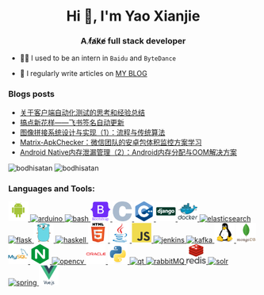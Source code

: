 <h1 align="center">Hi 👋, I'm Yao Xianjie</h1>
<h3 align="center">A f̸a̸k̸e̸ full stack developer</h3>

- 👨‍💻 I used to be an intern in `Baidu` and `ByteDance`

- 📝 I regularly write articles on [MY BLOG](https://bodhisatan.github.io/)

### Blogs posts
<!-- BLOG-POST-LIST:START -->
- [关于客户端自动化测试的思考和经验总结](http://bodhisatan.github.io/2021/01/22/%E5%85%B3%E4%BA%8E%E5%AE%A2%E6%88%B7%E7%AB%AF%E8%87%AA%E5%8A%A8%E5%8C%96%E6%B5%8B%E8%AF%95%E7%9A%84%E6%80%9D%E8%80%83%E5%92%8C%E7%BB%8F%E9%AA%8C%E6%80%BB%E7%BB%93/)
- [搞点新花样——飞书签名自动更新](http://bodhisatan.github.io/2021/01/21/%E6%90%9E%E7%82%B9%E6%96%B0%E8%8A%B1%E6%A0%B7%E2%80%94%E2%80%94%E9%A3%9E%E4%B9%A6%E7%AD%BE%E5%90%8D%E8%87%AA%E5%8A%A8%E6%9B%B4%E6%96%B0/)
- [图像拼接系统设计与实现（1）：流程与传统算法](http://bodhisatan.github.io/2021/01/11/%E5%9B%BE%E5%83%8F%E6%8B%BC%E6%8E%A5%E7%B3%BB%E7%BB%9F%E8%AE%BE%E8%AE%A1%E4%B8%8E%E5%AE%9E%E7%8E%B0%EF%BC%881%EF%BC%89%EF%BC%9A%E6%B5%81%E7%A8%8B%E4%B8%8E%E4%BC%A0%E7%BB%9F%E7%AE%97%E6%B3%95/)
- [Matrix-ApkChecker：微信团队的安卓包体积监控方案学习](http://bodhisatan.github.io/2021/01/07/Matrix-ApkChecker%EF%BC%9A%E5%BE%AE%E4%BF%A1%E5%9B%A2%E9%98%9F%E7%9A%84%E5%AE%89%E5%8D%93%E5%8C%85%E4%BD%93%E7%A7%AF%E7%9B%91%E6%8E%A7%E6%96%B9%E6%A1%88%E5%AD%A6%E4%B9%A0/)
- [Android Native内存泄漏管理（2）：Android内存分配与OOM解决方案](http://bodhisatan.github.io/2020/12/30/Android%20Native%E5%86%85%E5%AD%98%E6%B3%84%E6%BC%8F%E7%AE%A1%E7%90%86%EF%BC%882%EF%BC%89%EF%BC%9AAndroid%E5%86%85%E5%AD%98%E5%88%86%E9%85%8D%E4%B8%8EOOM%E8%A7%A3%E5%86%B3%E6%96%B9%E6%A1%88/)
<!-- BLOG-POST-LIST:END -->

<div>
<div>
<img  src="https://github-readme-stats.vercel.app/api?username=bodhisatan&show_icons=true&locale=en" alt="bodhisatan" />
<img  src="https://github-readme-stats.vercel.app/api/top-langs?username=bodhisatan&show_icons=true&locale=en&layout=compact" alt="bodhisatan" />
</div>
<div>
<h3 >Languages and Tools:</h3>
<p  > <a href="https://developer.android.com" target="_blank"> <img src="https://raw.githubusercontent.com/devicons/devicon/master/icons/android/android-original-wordmark.svg" alt="android" width="40" height="40"/> </a> <a href="https://www.arduino.cc/" target="_blank"> <img src="https://cdn.worldvectorlogo.com/logos/arduino-1.svg" alt="arduino" width="40" height="40"/> </a> <a href="https://www.gnu.org/software/bash/" target="_blank"> <img src="https://www.vectorlogo.zone/logos/gnu_bash/gnu_bash-icon.svg" alt="bash" width="40" height="40"/> </a> <a href="https://getbootstrap.com" target="_blank"> <img src="https://raw.githubusercontent.com/devicons/devicon/master/icons/bootstrap/bootstrap-plain-wordmark.svg" alt="bootstrap" width="40" height="40"/> </a> <a href="https://www.cprogramming.com/" target="_blank"> <img src="https://raw.githubusercontent.com/devicons/devicon/master/icons/c/c-original.svg" alt="c" width="40" height="40"/> </a> <a href="https://www.w3schools.com/cpp/" target="_blank"> <img src="https://raw.githubusercontent.com/devicons/devicon/master/icons/cplusplus/cplusplus-original.svg" alt="cplusplus" width="40" height="40"/> </a> <a href="https://www.djangoproject.com/" target="_blank"> <img src="https://raw.githubusercontent.com/devicons/devicon/master/icons/django/django-original.svg" alt="django" width="40" height="40"/> </a> <a href="https://www.docker.com/" target="_blank"> <img src="https://raw.githubusercontent.com/devicons/devicon/master/icons/docker/docker-original-wordmark.svg" alt="docker" width="40" height="40"/> </a> <a href="https://www.elastic.co" target="_blank"> <img src="https://www.vectorlogo.zone/logos/elastic/elastic-icon.svg" alt="elasticsearch" width="40" height="40"/> </a> <a href="https://flask.palletsprojects.com/" target="_blank"> <img src="https://www.vectorlogo.zone/logos/pocoo_flask/pocoo_flask-icon.svg" alt="flask" width="40" height="40"/> </a> <a href="https://golang.org" target="_blank"> <img src="https://raw.githubusercontent.com/devicons/devicon/master/icons/go/go-original.svg" alt="go" width="40" height="40"/> </a> <a href="https://www.haskell.org/" target="_blank"> <img src="https://upload.wikimedia.org/wikipedia/commons/1/1c/Haskell-Logo.svg" alt="haskell" width="40" height="40"/> </a> <a href="https://www.w3.org/html/" target="_blank"> <img src="https://raw.githubusercontent.com/devicons/devicon/master/icons/html5/html5-original-wordmark.svg" alt="html5" width="40" height="40"/> </a> <a href="https://www.java.com" target="_blank"> <img src="https://raw.githubusercontent.com/devicons/devicon/master/icons/java/java-original.svg" alt="java" width="40" height="40"/> </a> <a href="https://developer.mozilla.org/en-US/docs/Web/JavaScript" target="_blank"> <img src="https://raw.githubusercontent.com/devicons/devicon/master/icons/javascript/javascript-original.svg" alt="javascript" width="40" height="40"/> </a> <a href="https://www.jenkins.io" target="_blank"> <img src="https://www.vectorlogo.zone/logos/jenkins/jenkins-icon.svg" alt="jenkins" width="40" height="40"/> </a> <a href="https://kafka.apache.org/" target="_blank"> <img src="https://www.vectorlogo.zone/logos/apache_kafka/apache_kafka-icon.svg" alt="kafka" width="40" height="40"/> </a> <a href="https://www.linux.org/" target="_blank"> <img src="https://raw.githubusercontent.com/devicons/devicon/master/icons/linux/linux-original.svg" alt="linux" width="40" height="40"/> </a> <a href="https://www.mongodb.com/" target="_blank"> <img src="https://raw.githubusercontent.com/devicons/devicon/master/icons/mongodb/mongodb-original-wordmark.svg" alt="mongodb" width="40" height="40"/> </a> <a href="https://www.mysql.com/" target="_blank"> <img src="https://raw.githubusercontent.com/devicons/devicon/master/icons/mysql/mysql-original-wordmark.svg" alt="mysql" width="40" height="40"/> </a> <a href="https://www.nginx.com" target="_blank"> <img src="https://raw.githubusercontent.com/devicons/devicon/master/icons/nginx/nginx-original.svg" alt="nginx" width="40" height="40"/> </a> <a href="https://opencv.org/" target="_blank"> <img src="https://www.vectorlogo.zone/logos/opencv/opencv-icon.svg" alt="opencv" width="40" height="40"/> </a> <a href="https://www.oracle.com/" target="_blank"> <img src="https://raw.githubusercontent.com/devicons/devicon/master/icons/oracle/oracle-original.svg" alt="oracle" width="40" height="40"/> </a> <a href="https://www.python.org" target="_blank"> <img src="https://raw.githubusercontent.com/devicons/devicon/master/icons/python/python-original.svg" alt="python" width="40" height="40"/> </a> <a href="https://www.qt.io/" target="_blank"> <img src="https://upload.wikimedia.org/wikipedia/commons/0/0b/Qt_logo_2016.svg" alt="qt" width="40" height="40"/> </a> <a href="https://www.rabbitmq.com" target="_blank"> <img src="https://www.vectorlogo.zone/logos/rabbitmq/rabbitmq-icon.svg" alt="rabbitMQ" width="40" height="40"/> </a> <a href="https://redis.io" target="_blank"> <img src="https://raw.githubusercontent.com/devicons/devicon/master/icons/redis/redis-original-wordmark.svg" alt="redis" width="40" height="40"/> </a> <a href="https://lucene.apache.org/solr/" target="_blank"> <img src="https://www.vectorlogo.zone/logos/apache_solr/apache_solr-icon.svg" alt="solr" width="40" height="40"/> </a> <a href="https://spring.io/" target="_blank"> <img src="https://www.vectorlogo.zone/logos/springio/springio-icon.svg" alt="spring" width="40" height="40"/> </a> <a href="https://vuejs.org/" target="_blank"> <img src="https://raw.githubusercontent.com/devicons/devicon/master/icons/vuejs/vuejs-original-wordmark.svg" alt="vuejs" width="40" height="40"/> </a> </p>
</div>
</div>

